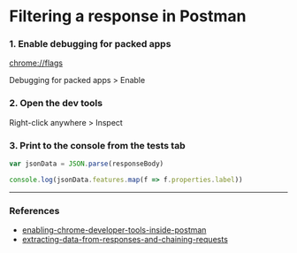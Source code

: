 # Filtering a response in Postman


### 1. Enable debugging for packed apps

[chrome://flags](chrome://flags)

Debugging for packed apps > Enable


### 2. Open the dev tools

Right-click anywhere > Inspect 

### 3. Print to the console from the tests tab


```js
var jsonData = JSON.parse(responseBody)

console.log(jsonData.features.map(f => f.properties.label))
```


---

### References


- [enabling-chrome-developer-tools-inside-postman](http://blog.getpostman.com/2014/01/27/enabling-chrome-developer-tools-inside-postman/)
- [extracting-data-from-responses-and-chaining-requests](http://blog.getpostman.com/2014/01/27/extracting-data-from-responses-and-chaining-requests/)
